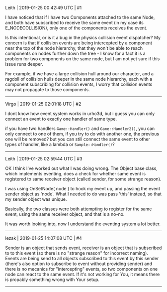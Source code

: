 Leith | 2019-01-25 00:42:49 UTC | #1


I have noticed that if I have two Components attached to the same Node, and both have subscribed to receive the same event (in my case its E_NODECOLLISION), only one of the components receives the event.

Is this intentional, or is it a bug in the physics collision event dispatcher?
My concern is that if collision events are being intercepted by a component near the top of the node hierarchy, that they won't be able to reach components on nodes further down the tree - I know for a fact it is a problem for two components on the same node, but I am not yet sure if this issue runs deeper.

For example, if we have a large collision hull around our character, and a ragdoll of collision hulls deeper in the same node hierarchy, each with a component subscribing for collision events, I worry that collision events may not propagate to those components.

-------------------------

Virgo | 2019-01-25 02:01:18 UTC | #2

I dont know how event system works in urho3d, but i guess you can only connect an event to exactly one handler of same type.

if you have two handlers `Game::Handler()` and `Game::Handler2()`, you can only connect to one of them, if you try to do with another one, the previous one will be removed?
but you can still connect the same event to other types of handler, like a lambda or `Sample::Handler()`?

-------------------------

Leith | 2019-01-25 02:59:44 UTC | #3

OK I think I've worked out what I was doing wrong.
The Object base class, which implements eventing, does a check for whether same event is registered to same receiver object (called sender, for some strange reason).

I was using OnSetNode( node ) to hook my event up, and passing the event sender object as 'node'. What I needed to do was pass 'this' instead, so that my sender object was unique.

Basically, the two classes were both attempting to register for the same event, using the same receiver object, and that is a no-no.

It was worth looking into, now I understand the eventing system a lot better.

-------------------------

lezak | 2019-01-25 14:07:08 UTC | #4

Sender is an object that sends event, receiver is an object that is subscribed to to this event (so there is no "strange reason" for incorrect naming). 
Events are being send to all objects subscribed to this event by this sender (there's also option to subscribe to event without providing sender) and there is no mecanics for "intercepting" events, so two components on one node can react to the same event. If it's not working for You, it means there is propably something wrong with Your setup.

-------------------------

